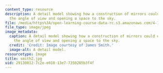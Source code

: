 ```yaml
---
content_type: resource
description: A detail model showing how a construction of mirrors could exist, redefining
  the angle of view and opening a space to the sky.
file: /media/https%3A/open-learning-course-data-rc.s3.amazonaws.com/4-155b-architectural-design-level-iii-a-student-center-for-mit-fall-2004/291308127c2ee01013e77350285b3f4f_smith2.jpg
file_type: image/jpeg
image_metadata:
  caption: A detail model showing how a construction of mirrors could exist, redefining
    the angle of view and opening a space to the sky.
  credit: 'Credit: Image courtesy of James Smith.'
  image-alt: A detail model.
resourcetype: Image
title: smith2.jpg
uid: 29130812-7c2e-e010-13e7-7350285b3f4f
---
```

